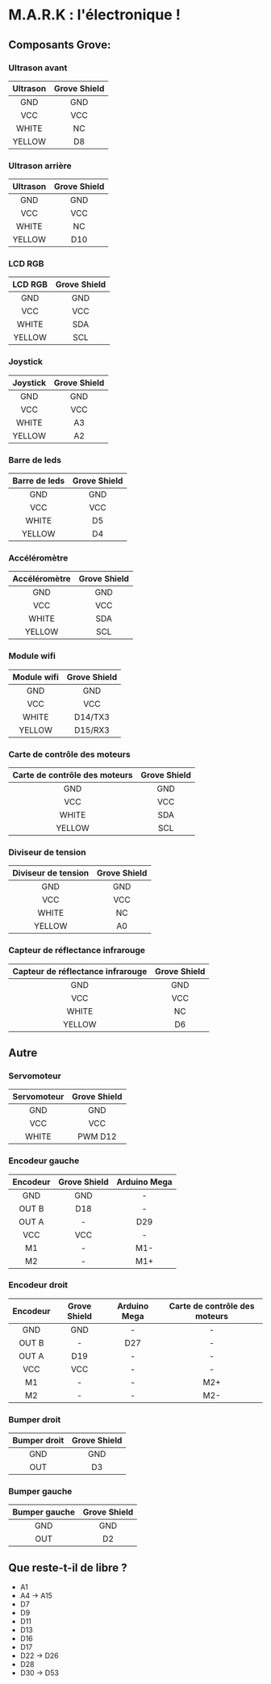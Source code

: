 # M.A.R.K : l'électronique !

## Composants Grove:

### Ultrason avant

| Ultrason | Grove Shield | 
|:-:|:-:|
| GND | GND |
| VCC | VCC |
| WHITE | NC|
| YELLOW | D8 |

### Ultrason arrière

| Ultrason| Grove Shield | 
|:-:|:-:|
| GND | GND |
| VCC | VCC |
| WHITE | NC|
| YELLOW | D10 |

### LCD RGB

| LCD RGB| Grove Shield | 
|:-:|:-:|
| GND | GND |
| VCC | VCC |
| WHITE | SDA|
| YELLOW | SCL |

### Joystick

| Joystick| Grove Shield | 
|:-:|:-:|
| GND | GND |
| VCC | VCC |
| WHITE | A3|
| YELLOW | A2 |

### Barre de leds

| Barre de leds| Grove Shield | 
|:-:|:-:|
| GND | GND |
| VCC | VCC |
| WHITE | D5|
| YELLOW | D4 |

### Accéléromètre 

| Accéléromètre | Grove Shield | 
|:-:|:-:|
| GND | GND |
| VCC | VCC |
| WHITE | SDA|
| YELLOW | SCL |

### Module wifi

| Module wifi| Grove Shield | 
|:-:|:-:|
| GND | GND |
| VCC | VCC |
| WHITE | D14/TX3|
| YELLOW | D15/RX3 |

### Carte de contrôle des moteurs

| Carte de contrôle des moteurs| Grove Shield | 
|:-:|:-:|
| GND | GND |
| VCC | VCC |
| WHITE | SDA |
| YELLOW | SCL |

### Diviseur de tension

| Diviseur de tension| Grove Shield | 
|:-:|:-:|
| GND | GND |
| VCC | VCC |
| WHITE | NC |
| YELLOW | A0 |

### Capteur de réflectance infrarouge

| Capteur de réflectance infrarouge| Grove Shield | 
|:-:|:-:|
| GND | GND |
| VCC | VCC |
| WHITE | NC |
| YELLOW | D6 |

## Autre

### Servomoteur

| Servomoteur| Grove Shield | 
|:-:|:-:|
| GND | GND |
| VCC | VCC |
| WHITE | PWM D12|


### Encodeur gauche

| Encodeur | Grove Shield | Arduino Mega |
|:-:|:-:|:-:|
| GND | GND | - |
| OUT B | D18 | - |
| OUT A | - | D29 |
| VCC | VCC | - |
| M1 | - | M1- |
| M2 | - | M1+ |

### Encodeur droit

| Encodeur | Grove Shield | Arduino Mega | Carte de contrôle des moteurs
|:-:|:-:|:-:|:-:|
| GND | GND | - | - |
| OUT B | - | D27 | - |
| OUT A | D19 | - | - |
| VCC | VCC | - | - |
| M1 | - | - | M2+ |
| M2 | - | - | M2- |


### Bumper droit

| Bumper droit | Grove Shield | 
|:-:|:-:|
| GND | GND |
| OUT | D3 |

### Bumper gauche

| Bumper gauche | Grove Shield | 
|:-:|:-:|
| GND | GND |
| OUT | D2 |

## Que reste-t-il de libre ? 

* A1 
* A4 -> A15
* D7
* D9
* D11
* D13
* D16
* D17
* D22 -> D26
* D28
* D30 -> D53
